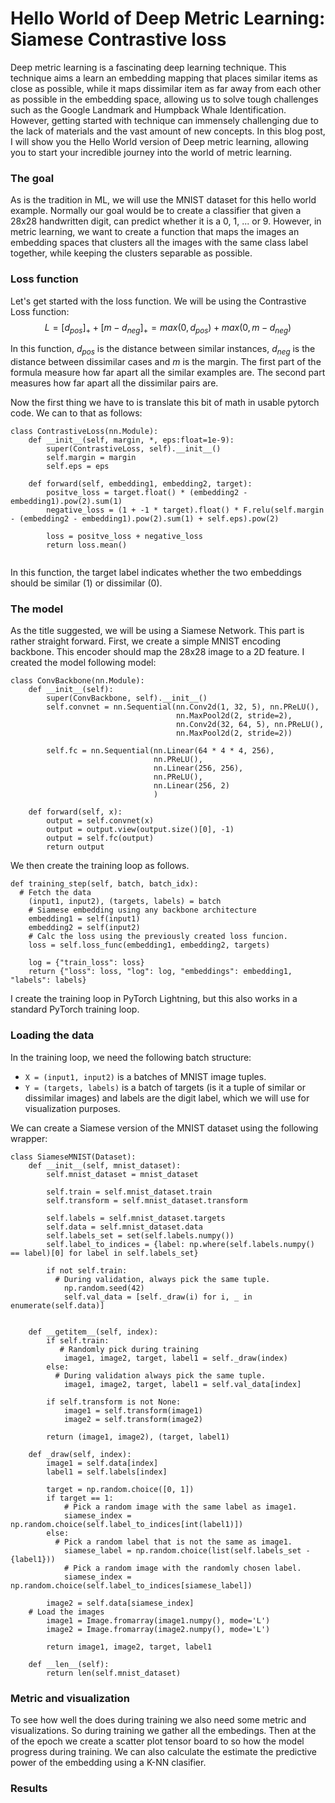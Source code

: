 # Hello World of Deep Metric Learning: Siamese Contrastive loss

Deep metric learning is a fascinating deep learning technique. This technique aims a learn an embedding mapping that places similar items as close as possible, while it maps dissimilar item as far away from each other as possible in the embedding space, allowing us to solve tough challenges such as the Google Landmark and Humpback Whale Identification. However, getting started with technique can immensely challenging due to the lack of materials and the vast amount of new concepts. In this blog post, I will show you the Hello World version of Deep metric learning, allowing you to start your incredible journey into the world of metric learning.

### The goal
As is the tradition in ML, we will use the MNIST dataset for this hello world example. Normally our goal would be to create a classifier that given a 28x28 handwritten digit, can predict whether it is a 0, 1, ... or 9. However, in metric learning, we want to create a function that maps the images an embedding spaces that clusters all the images with the same class label together, while keeping the clusters separable as possible.



### Loss function
Let's get started with the loss function. We will be using the Contrastive Loss function:
$$ L = [d_{pos}]_+ + [m - d_{neg}]_+ = max(0, d_{pos}) + max(0, m - d_{neg}) $$

In this function, $d_{pos}$ is the distance between similar instances, $d_{neg}$ is the distance between dissimilar cases and $m$ is the margin. The first part of the formula measure how far apart all the similar examples are. The second part measures how far apart all the dissimilar pairs are.

Now the first thing we have to is translate this bit of math in usable pytorch code. We can to that as follows:
```
class ContrastiveLoss(nn.Module):  
    def __init__(self, margin, *, eps:float=1e-9):  
        super(ContrastiveLoss, self).__init__()  
        self.margin = margin  
        self.eps = eps  
  
    def forward(self, embedding1, embedding2, target):  
        positve_loss = target.float() * (embedding2 - embedding1).pow(2).sum(1)  
        negative_loss = (1 + -1 * target).float() * F.relu(self.margin - (embedding2 - embedding1).pow(2).sum(1) + self.eps).pow(2)  
  
        loss = positve_loss + negative_loss  
        return loss.mean()
        
```
In this function, the target label indicates whether the two embeddings should be similar (1) or dissimilar (0).


### The model
As the title suggested, we will be using a Siamese Network. This part is rather straight forward. First, we create a simple MNIST encoding backbone. This encoder should map the 28x28 image to a 2D feature.  I created the model following model:
```
class ConvBackbone(nn.Module):  
    def __init__(self):  
        super(ConvBackbone, self).__init__()  
        self.convnet = nn.Sequential(nn.Conv2d(1, 32, 5), nn.PReLU(),  
                                     nn.MaxPool2d(2, stride=2),  
                                     nn.Conv2d(32, 64, 5), nn.PReLU(),  
                                     nn.MaxPool2d(2, stride=2))  
  
        self.fc = nn.Sequential(nn.Linear(64 * 4 * 4, 256),  
                                nn.PReLU(),  
                                nn.Linear(256, 256),  
                                nn.PReLU(),  
                                nn.Linear(256, 2)  
                                )  
  
    def forward(self, x):  
        output = self.convnet(x)  
        output = output.view(output.size()[0], -1)  
        output = self.fc(output)  
        return output
```
We then create the training loop as follows. 
```
def training_step(self, batch, batch_idx):
  # Fetch the data  
    (input1, input2), (targets, labels) = batch  
    # Siamese embedding using any backbone architecture
    embedding1 = self(input1)  
    embedding2 = self(input2)
    # Calc the loss using the previously created loss funcion.  
    loss = self.loss_func(embedding1, embedding2, targets)  
  
    log = {"train_loss": loss}  
    return {"loss": loss, "log": log, "embeddings": embedding1, "labels": labels}
```
I create the training loop in PyTorch Lightning, but this also works in a standard PyTorch training loop.

### Loading the data
In the training loop, we need the following batch structure:
- `X = (input1, input2)` is a batches of MNIST image tuples.
- `Y = (targets, labels)` is a batch of targets (is it a tuple of similar or dissimilar images) and labels are the digit label, which we will use for visualization purposes.

We can create a Siamese version of the MNIST dataset using the following wrapper:
```
class SiameseMNIST(Dataset):  
    def __init__(self, mnist_dataset):  
        self.mnist_dataset = mnist_dataset  
  
        self.train = self.mnist_dataset.train  
        self.transform = self.mnist_dataset.transform  
  
        self.labels = self.mnist_dataset.targets  
        self.data = self.mnist_dataset.data  
        self.labels_set = set(self.labels.numpy())  
        self.label_to_indices = {label: np.where(self.labels.numpy() == label)[0] for label in self.labels_set}  
  
        if not self.train:  
          # During validation, always pick the same tuple.
            np.random.seed(42)  
            self.val_data = [self._draw(i) for i, _ in enumerate(self.data)]  
  
  
    def __getitem__(self, index):  
        if self.train:
           # Randomly pick during training  
            image1, image2, target, label1 = self._draw(index)  
        else:  
          # During validation always pick the same tuple.
            image1, image2, target, label1 = self.val_data[index]  
  
        if self.transform is not None:  
            image1 = self.transform(image1)  
            image2 = self.transform(image2)  
  
        return (image1, image2), (target, label1)  
  
    def _draw(self, index):  
        image1 = self.data[index]  
        label1 = self.labels[index]  
  
        target = np.random.choice([0, 1])  
        if target == 1:  
            # Pick a random image with the same label as image1.
            siamese_index = np.random.choice(self.label_to_indices[int(label1)])  
        else:  
          # Pick a random label that is not the same as image1.
            siamese_label = np.random.choice(list(self.labels_set - {label1}))  
            # Pick a random image with the randomly chosen label.
            siamese_index = np.random.choice(self.label_to_indices[siamese_label])  
  
        image2 = self.data[siamese_index]  
    # Load the images
        image1 = Image.fromarray(image1.numpy(), mode='L')  
        image2 = Image.fromarray(image2.numpy(), mode='L')  
  
        return image1, image2, target, label1  
  
    def __len__(self):  
        return len(self.mnist_dataset)
```

### Metric and visualization
To see how well the does during training we also need some metric and visualizations. So during training we gather all the embedings. Then at the of the epoch we create a scatter plot tensor board to so how the model progress during training. We can also calculate the estimate the predictive power of the embedding using a K-NN clasifier.


### Results

